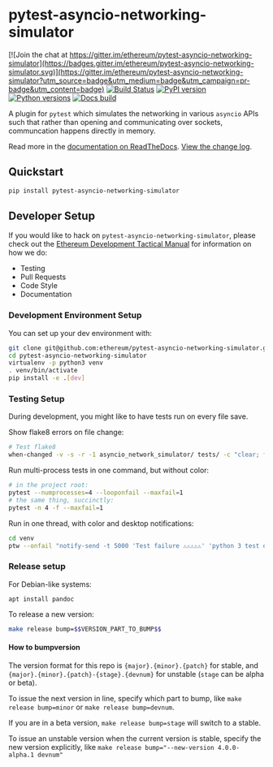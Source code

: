 # pytest-asyncio-networking-simulator

[![Join the chat at https://gitter.im/ethereum/pytest-asyncio-networking-simulator](https://badges.gitter.im/ethereum/pytest-asyncio-networking-simulator.svg)](https://gitter.im/ethereum/pytest-asyncio-networking-simulator?utm_source=badge&utm_medium=badge&utm_campaign=pr-badge&utm_content=badge)
[![Build Status](https://circleci.com/gh/ethereum/pytest-asyncio-networking-simulator.svg?style=shield)](https://circleci.com/gh/ethereum/pytest-asyncio-networking-simulator)
[![PyPI version](https://badge.fury.io/py/pytest-asyncio-networking-simulator.svg)](https://badge.fury.io/py/pytest-asyncio-networking-simulator)
[![Python versions](https://img.shields.io/pypi/pyversions/pytest-asyncio-networking-simulator.svg)](https://pypi.python.org/pypi/pytest-asyncio-networking-simulator)
[![Docs build](https://readthedocs.org/projects/pytest-asyncio-networking-simulator/badge/?version=latest)](http://pytest-asyncio-networking-simulator.readthedocs.io/en/latest/?badge=latest)
   

A plugin for `pytest` which simulates the networking in various `asyncio` APIs
such that rather than opening and communicating over sockets, communcation
happens directly in memory.

Read more in the [documentation on ReadTheDocs](https://pytest-asyncio-networking-simulator.readthedocs.io/). [View the change log](https://pytest-asyncio-networking-simulator.readthedocs.io/en/latest/releases.html).

## Quickstart

```sh
pip install pytest-asyncio-networking-simulator
```

## Developer Setup

If you would like to hack on `pytest-asyncio-networking-simulator`, please check out the
[Ethereum Development Tactical Manual](https://github.com/pipermerriam/ethereum-dev-tactical-manual)
for information on how we do:

- Testing
- Pull Requests
- Code Style
- Documentation

### Development Environment Setup

You can set up your dev environment with:

```sh
git clone git@github.com:ethereum/pytest-asyncio-networking-simulator.git
cd pytest-asyncio-networking-simulator
virtualenv -p python3 venv
. venv/bin/activate
pip install -e .[dev]
```

### Testing Setup

During development, you might like to have tests run on every file save.

Show flake8 errors on file change:

```sh
# Test flake8
when-changed -v -s -r -1 asyncio_network_simulator/ tests/ -c "clear; flake8 asyncio_network_simulator tests && echo 'flake8 success' || echo 'error'"
```

Run multi-process tests in one command, but without color:

```sh
# in the project root:
pytest --numprocesses=4 --looponfail --maxfail=1
# the same thing, succinctly:
pytest -n 4 -f --maxfail=1
```

Run in one thread, with color and desktop notifications:

```sh
cd venv
ptw --onfail "notify-send -t 5000 'Test failure ⚠⚠⚠⚠⚠' 'python 3 test on pytest-asyncio-networking-simulator failed'" ../tests ../asyncio_network_simulator
```

### Release setup

For Debian-like systems:
```
apt install pandoc
```

To release a new version:

```sh
make release bump=$$VERSION_PART_TO_BUMP$$
```

#### How to bumpversion

The version format for this repo is `{major}.{minor}.{patch}` for stable, and
`{major}.{minor}.{patch}-{stage}.{devnum}` for unstable (`stage` can be alpha or beta).

To issue the next version in line, specify which part to bump,
like `make release bump=minor` or `make release bump=devnum`.

If you are in a beta version, `make release bump=stage` will switch to a stable.

To issue an unstable version when the current version is stable, specify the
new version explicitly, like `make release bump="--new-version 4.0.0-alpha.1 devnum"`
